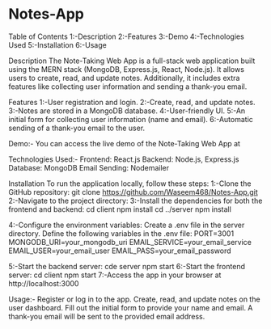# Notes-App

Table of Contents
1:-Description
2:-Features
3:-Demo
4:-Technologies Used
5:-Installation
6:-Usage

Description
The Note-Taking Web App is a full-stack web application built using the MERN stack (MongoDB, Express.js, React, Node.js). It allows users to create, read, and update notes. Additionally, it includes extra features like collecting user information and sending a thank-you email.


Features
1:-User registration and login.
2:-Create, read, and update notes.
3:-Notes are stored in a MongoDB database.
4:-User-friendly  UI.
5:-An initial form for collecting user information (name and email).
6:-Automatic sending of a thank-you email to the user.

Demo:-
You can access the live demo of the Note-Taking Web App at 


Technologies Used:-
Frontend: React.js
Backend: Node.js, Express.js
Database: MongoDB
Email Sending: Nodemailer

Installation
To run the application locally, follow these steps:
1:-Clone the GitHub repository:
git clone https://github.com/Waseem468/Notes-App.git
2:-Navigate to the project directory:
3:-Install the dependencies for both the frontend and backend:
cd client
npm install
cd ../server
npm install

4:-Configure the environment variables:
Create a .env file in the server directory.
Define the following variables in the .env file:
PORT=3001
MONGODB_URI=your_mongodb_uri
EMAIL_SERVICE=your_email_service
EMAIL_USER=your_email_user
EMAIL_PASS=your_email_password

5:-Start the backend server:
cde server
npm start
6:-Start the frontend server:
cd client
npm start
7:-Access the app in your browser at http://localhost:3000

Usage:-
Register or log in to the app.
Create, read, and update notes on the user dashboard.
Fill out the initial form to provide your name and email.
A thank-you email will be sent to the provided email address.